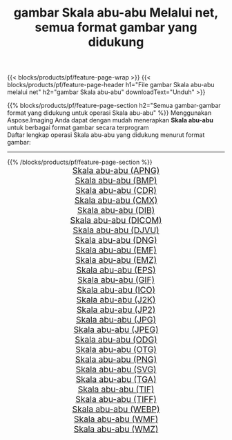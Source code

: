 ﻿---
title: gambar Skala abu-abu Melalui net, semua format gambar yang didukung 
weight: 3920
url: /id/net/grayscale 
lang: id
langdirlevel: 2
locales: zh-hans,ja,it,ru,de,es,fr,nl,id,lt,pl,pt,vi,tr,ko,zh-hant,ar,hi,th,sv,cs,uk,he
description: Menggunakan Aspose.Imaging Anda dapat dengan mudah Skala abu-abu gambar Via net
---

{{< blocks/products/pf/feature-page-wrap >}}
{{< blocks/products/pf/feature-page-header h1="File gambar Skala abu-abu melalui net" h2="gambar Skala abu-abu" downloadText="Unduh" >}}


{{% blocks/products/pf/feature-page-section  h2="Semua gambar-gambar format yang didukung untuk operasi Skala abu-abu" %}}
Menggunakan Aspose.Imaging Anda dapat dengan mudah menerapkan **Skala abu-abu** untuk berbagai format gambar secara terprogram
<br/>
Daftar lengkap operasi Skala abu-abu yang didukung menurut format gambar:
<hr/>
{{% /blocks/products/pf/feature-page-section %}}
<div class="container-fluid productfamilypage bg-gray">
    <div class="convertypes bg-gray agp-content section">
        <div class="container">
		<div class="row other-converters" style="gap: 10px;font-size: 19px;text-align:center;">
		    <div class='col-md-2 other-converter remove-lp remove-rp'><a href="/imaging/id/net/grayscale/apng" style="padding:15px;">Skala abu-abu (APNG)</a></div><div class='col-md-2 other-converter remove-lp remove-rp'><a href="/imaging/id/net/grayscale/bmp" style="padding:15px;">Skala abu-abu (BMP)</a></div><div class='col-md-2 other-converter remove-lp remove-rp'><a href="/imaging/id/net/grayscale/cdr" style="padding:15px;">Skala abu-abu (CDR)</a></div><div class='col-md-2 other-converter remove-lp remove-rp'><a href="/imaging/id/net/grayscale/cmx" style="padding:15px;">Skala abu-abu (CMX)</a></div><div class='col-md-2 other-converter remove-lp remove-rp'><a href="/imaging/id/net/grayscale/dib" style="padding:15px;">Skala abu-abu (DIB)</a></div><div class='col-md-2 other-converter remove-lp remove-rp'><a href="/imaging/id/net/grayscale/dicom" style="padding:15px;">Skala abu-abu (DICOM)</a></div><div class='col-md-2 other-converter remove-lp remove-rp'><a href="/imaging/id/net/grayscale/djvu" style="padding:15px;">Skala abu-abu (DJVU)</a></div><div class='col-md-2 other-converter remove-lp remove-rp'><a href="/imaging/id/net/grayscale/dng" style="padding:15px;">Skala abu-abu (DNG)</a></div><div class='col-md-2 other-converter remove-lp remove-rp'><a href="/imaging/id/net/grayscale/emf" style="padding:15px;">Skala abu-abu (EMF)</a></div><div class='col-md-2 other-converter remove-lp remove-rp'><a href="/imaging/id/net/grayscale/emz" style="padding:15px;">Skala abu-abu (EMZ)</a></div><div class='col-md-2 other-converter remove-lp remove-rp'><a href="/imaging/id/net/grayscale/eps" style="padding:15px;">Skala abu-abu (EPS)</a></div><div class='col-md-2 other-converter remove-lp remove-rp'><a href="/imaging/id/net/grayscale/gif" style="padding:15px;">Skala abu-abu (GIF)</a></div><div class='col-md-2 other-converter remove-lp remove-rp'><a href="/imaging/id/net/grayscale/ico" style="padding:15px;">Skala abu-abu (ICO)</a></div><div class='col-md-2 other-converter remove-lp remove-rp'><a href="/imaging/id/net/grayscale/j2k" style="padding:15px;">Skala abu-abu (J2K)</a></div><div class='col-md-2 other-converter remove-lp remove-rp'><a href="/imaging/id/net/grayscale/jp2" style="padding:15px;">Skala abu-abu (JP2)</a></div><div class='col-md-2 other-converter remove-lp remove-rp'><a href="/imaging/id/net/grayscale/jpg" style="padding:15px;">Skala abu-abu (JPG)</a></div><div class='col-md-2 other-converter remove-lp remove-rp'><a href="/imaging/id/net/grayscale/jpeg" style="padding:15px;">Skala abu-abu (JPEG)</a></div><div class='col-md-2 other-converter remove-lp remove-rp'><a href="/imaging/id/net/grayscale/odg" style="padding:15px;">Skala abu-abu (ODG)</a></div><div class='col-md-2 other-converter remove-lp remove-rp'><a href="/imaging/id/net/grayscale/otg" style="padding:15px;">Skala abu-abu (OTG)</a></div><div class='col-md-2 other-converter remove-lp remove-rp'><a href="/imaging/id/net/grayscale/png" style="padding:15px;">Skala abu-abu (PNG)</a></div><div class='col-md-2 other-converter remove-lp remove-rp'><a href="/imaging/id/net/grayscale/svg" style="padding:15px;">Skala abu-abu (SVG)</a></div><div class='col-md-2 other-converter remove-lp remove-rp'><a href="/imaging/id/net/grayscale/tga" style="padding:15px;">Skala abu-abu (TGA)</a></div><div class='col-md-2 other-converter remove-lp remove-rp'><a href="/imaging/id/net/grayscale/tif" style="padding:15px;">Skala abu-abu (TIF)</a></div><div class='col-md-2 other-converter remove-lp remove-rp'><a href="/imaging/id/net/grayscale/tiff" style="padding:15px;">Skala abu-abu (TIFF)</a></div><div class='col-md-2 other-converter remove-lp remove-rp'><a href="/imaging/id/net/grayscale/webp" style="padding:15px;">Skala abu-abu (WEBP)</a></div><div class='col-md-2 other-converter remove-lp remove-rp'><a href="/imaging/id/net/grayscale/wmf" style="padding:15px;">Skala abu-abu (WMF)</a></div><div class='col-md-2 other-converter remove-lp remove-rp'><a href="/imaging/id/net/grayscale/wmz" style="padding:15px;">Skala abu-abu (WMZ)</a></div>
                </div>
        </div>
    </div>
</div>
<br/>
